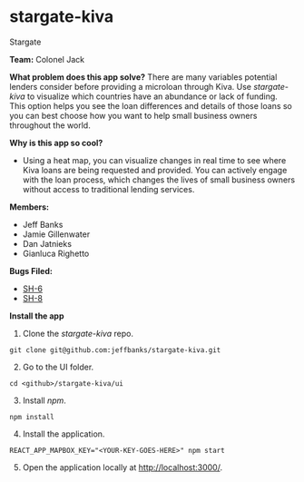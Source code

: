 # stargate-kiva
Stargate 

**Team:** Colonel Jack

**What problem does this app solve?**
There are many variables potential lenders consider before providing a microloan through Kiva. Use *stargate-kiva* to visualize which countries have an abundance or lack of funding. This option helps you see the loan differences and details of those loans so you can best choose how you want to help small business owners throughout the world.

**Why is this app so cool?**
* Using a heat map, you can visualize changes in real time to see where Kiva loans are being requested and provided. 
You can actively engage with the loan process, which changes the lives of small business owners without access to traditional lending services.

**Members:**
* Jeff Banks
* Jamie Gillenwater
* Dan Jatnieks
* Gianluca Righetto

**Bugs Filed:**
* [SH-6](https://datastax.jira.com/browse/SH-6)
* [SH-8](https://datastax.jira.com/browse/SH-8)

**Install the app**
1. Clone the *stargate-kiva* repo.
```
git clone git@github.com:jeffbanks/stargate-kiva.git
```
2. Go to the UI folder.
```
cd <github>/stargate-kiva/ui
```
3. Install *npm*.
```
npm install
```
4. Install the application.
```
REACT_APP_MAPBOX_KEY="<YOUR-KEY-GOES-HERE>" npm start
```
5. Open the application locally at [http://localhost:3000/](http://localhost:3000/).

